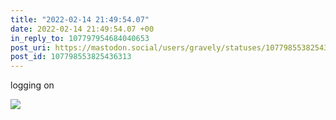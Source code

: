 ```yaml
---
title: "2022-02-14 21:49:54.07"
date: 2022-02-14 21:49:54.07 +00
in_reply_to: 107797954684040653
post_uri: https://mastodon.social/users/gravely/statuses/107798553825436313
post_id: 107798553825436313
---
```

logging on


![](/images/107798553786753738.jpg)


